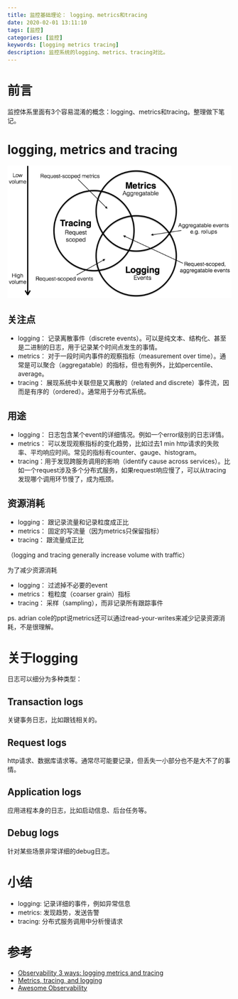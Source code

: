 ```yaml
---
title: 监控基础理论： logging、metrics和tracing
date: 2020-02-01 13:11:10
tags: [监控]
categories: [监控]
keywords: [logging metrics tracing]
description: 监控系统的logging、metrics、tracing对比。
---
```


# 前言

监控体系里面有3个容易混淆的概念：logging、metrics和tracing。整理做下笔记。
<!-- more -->

# logging, metrics and tracing



![log-metrics-tracing-relationship.png](log-metrics-tracing-relationship.png)



## 关注点

- logging： 记录离散事件（discrete events）。可以是纯文本、结构化、甚至是二进制的日志，用于记录某个时间点发生的事情。
- metrics： 对于一段时间内事件的观察指标（measurement over time）。通常是可以聚合（aggregatable）的指标，但也有例外，比如percentile、average。
- tracing： 展现系统中关联但是又离散的（related and discrete）事件流，因而是有序的（ordered）。通常用于分布式系统。

## 用途

- logging： 日志包含某个event的详细情况。例如一个error级别的日志详情。
- metrics： 可以发现观察指标的变化趋势，比如过去1 min http请求的失败率、平均响应时间。常见的指标有counter、gauge、histogram。
- tracing：用于发现跨服务调用的影响（identify cause across services）。比如一个request涉及多个分布式服务，如果request响应慢了，可以从tracing发现哪个调用环节慢了，成为瓶颈。

## 资源消耗

- logging： 跟记录流量和记录粒度成正比
- metrics： 固定的写流量（因为metrics只保留指标）
- tracing： 跟流量成正比

（logging and tracing generally increase volume with traffic）

为了减少资源消耗
- logging： 过滤掉不必要的event
- metrics： 粗粒度（coarser grain）指标
- tracing： 采样（sampling），而非记录所有跟踪事件

ps.
adrian cole的ppt说metrics还可以通过read-your-writes来减少记录资源消耗，不是很理解。

# 关于logging

日志可以细分为多种类型：
## Transaction logs

关键事务日志，比如跟钱相关的。

## Request logs

http请求、数据库请求等。通常尽可能要记录，但丢失一小部分也不是大不了的事情。

## Application logs

应用进程本身的日志，比如启动信息、后台任务等。

## Debug logs

针对某些场景非常详细的debug日志。

# 小结

- logging: 记录详细的事件，例如异常信息
- metrics: 发现趋势，发送告警
- tracing: 分布式服务调用中分析慢请求

# 参考

- [Observability 3 ways: logging metrics and tracing](https://speakerdeck.com/adriancole/observability-3-ways-logging-metrics-and-tracing)
- [Metrics, tracing, and logging](https://peter.bourgon.org/blog/2017/02/21/metrics-tracing-and-logging.html)
- [Awesome Observability](https://github.com/adriannovegil/awesome-observability)
